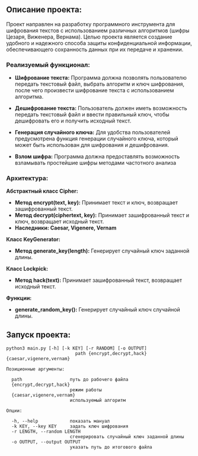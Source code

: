 ## **Описание проекта:**

Проект направлен на разработку программного инструмента для шифрования текстов с использованием различных алгоритмов (шифры Цезаря, Виженера, Вернама). Целью проекта является создание удобного и надежного способа защиты конфиденциальной информации, обеспечивающего сохранность данных при их передаче и хранении.

### **Реализуемый функционал:**

- **Шифрование текста:** Программа должна позволять пользователю передать текстовый файл, выбрать алгоритм и ключ шифрования, после чего произвести шифрование текста с использованием алгоритма.

- **Дешифрование текста:** Пользователь должен иметь возможность передать текстовый файл и ввести правильный ключ, чтобы дешифровать его и получить исходный текст.

- **Генерация случайного ключа:** Для удобства пользователей предусмотрена функция генерации случайного ключа, который может быть использован для шифрования и дешифрования.

- **Взлом шифра:** Программа должна предоставлять возможность взламывать простейшие шифры методами частотного анализа

### **Архитектура:**

**Абстрактный класс Cipher:**

- **Метод encrypt(text, key):** Принимает текст и ключ, возвращает зашифрованный текст.
- **Метод decrypt(ciphertext, key):** Принимает зашифрованный текст и ключ, возвращает исходный текст.
- **Наследники: Caesar, Vigenere, Vernam**

**Класс KeyGenerator:**

- **Метод generate_key(length):** Генерирует случайный ключ заданной длины.

**Класс Lockpick:**

- **Метод hack(text):** Принимает зашифрованный текст, возвращает исходный текст.

**Функции:**

- **generate_random_key():** Генерирует случайный ключ случайной длины.

## **Запуск проекта:**
```
python3 main.py [-h] [-k KEY] [-r RANDOM] [-o OUTPUT]
                          path {encrypt,decrypt,hack} {caesar,vigenere,vernam}

Позиционные аргументы:

  path                  путь до рабочего файла
  {encrypt,decrypt,hack}
                        режим работы
  {caesar,vigenere,vernam}
                        используемый алгоритм

Опции:

  -h, --help            показать мануал
  -k KEY, --key KEY     задать ключ шифрования
  -r LENGTH, --random LENGTH
                        сгенерировать случайный ключ заданной длины
  -o OUTPUT, --output OUTPUT
                        указать путь до итогового файла
```
